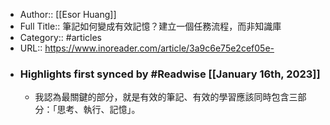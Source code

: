 - Author:: [[Esor Huang]]
- Full Title:: 筆記如何變成有效記憶？建立一個任務流程，而非知識庫
- Category:: #articles
- URL:: https://www.inoreader.com/article/3a9c6e75e2cef05e-
- ### Highlights first synced by #Readwise [[January 16th, 2023]]
    - 我認為最關鍵的部分，就是有效的筆記、有效的學習應該同時包含三部分：「思考、執行、記憶」。
